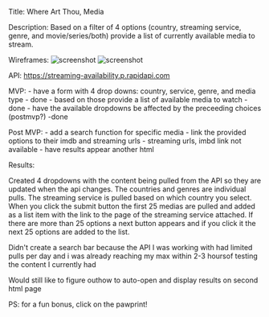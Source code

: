 Title: Where Art Thou, Media

Description: Based on a filter of 4 options (country, streaming service, genre, and movie/series/both) provide a list of currently available media to stream.

Wireframes: 
![screenshot](WireframeStretchProjectOne.jpg)
![screenshot](WireframeProjectOne.jpg)


API: https://streaming-availability.p.rapidapi.com

MVP: 
    - have a form with 4 drop downs: country, service, genre, and media type - done
    - based on those provide a list of available media to watch - done
    - have the available dropdowns be affected by the preceeding choices (postmvp?) -done
    
Post MVP:
    - add a search function for specific media
    - link the provided options to their imdb and streaming urls - streaming urls, imbd link not available 
    - have results appear another html

Results:

Created 4 dropdowns with the content being pulled from the API so they are updated when the api changes. The countries and genres are individual pulls. The streaming service is pulled based on which country you select. When you click the submit button the first 25 medias are pulled and added as a list item with the link to the page of the streaming service attached. If there are more than 25 options a next button appears and if you click it the next 25 options are added to the list.

Didn't create a search bar because the API I was working with had limited pulls per day and i was already reaching my max within 2-3 hoursof testing the content I currently had

Would still like to figure outhow to auto-open and display results on second html page

PS: for a fun bonus, click on the pawprint!
